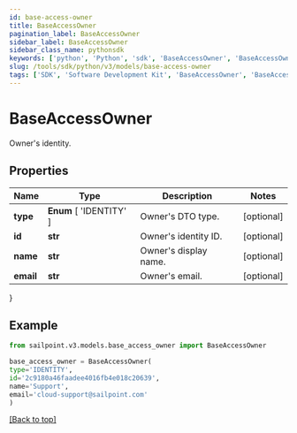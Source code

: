 ```yaml
---
id: base-access-owner
title: BaseAccessOwner
pagination_label: BaseAccessOwner
sidebar_label: BaseAccessOwner
sidebar_class_name: pythonsdk
keywords: ['python', 'Python', 'sdk', 'BaseAccessOwner', 'BaseAccessOwner']
slug: /tools/sdk/python/v3/models/base-access-owner
tags: ['SDK', 'Software Development Kit', 'BaseAccessOwner', 'BaseAccessOwner']
---
```


# BaseAccessOwner

Owner's identity.

## Properties

| Name      | Type                    | Description           | Notes      |
| --------- | ----------------------- | --------------------- | ---------- |
| **type**  | **Enum** [ 'IDENTITY' ] | Owner's DTO type.     | [optional] |
| **id**    | **str**                 | Owner's identity ID.  | [optional] |
| **name**  | **str**                 | Owner's display name. | [optional] |
| **email** | **str**                 | Owner's email.        | [optional] |

}

## Example

```python
from sailpoint.v3.models.base_access_owner import BaseAccessOwner

base_access_owner = BaseAccessOwner(
type='IDENTITY',
id='2c9180a46faadee4016fb4e018c20639',
name='Support',
email='cloud-support@sailpoint.com'
)

```

[[Back to top]](#)
